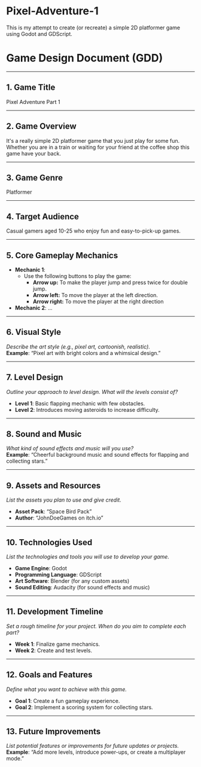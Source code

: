 # Pixel-Adventure-1
This is my attempt to create (or recreate) a simple 2D platformer game using Godot and GDScript.

# Game Design Document (GDD)

---

## 1. Game Title
Pixel Adventure Part 1

---

## 2. Game Overview
It's a really simple 2D platformer game that you just play for some fun. Whether you are in a train or waiting for your friend at the coffee shop this game have your back.

---

## 3. Game Genre
Platformer

---

## 4. Target Audience
Casual gamers aged 10-25 who enjoy fun and easy-to-pick-up games.

---

## 5. Core Gameplay Mechanics
- **Mechanic 1**:
  - Use the following buttons to play the game:
	- **Arrow up:** To make the player jump and press twice for double jump.
	- **Arrow left:** To move the player at the left direction.
	- **Arrow right:** To move the player at the right direction
- **Mechanic 2**: ...

---

## 6. Visual Style
*Describe the art style (e.g., pixel art, cartoonish, realistic).*  
**Example**: “Pixel art with bright colors and a whimsical design.”  

---

## 7. Level Design
*Outline your approach to level design. What will the levels consist of?*  
- **Level 1**: Basic flapping mechanic with few obstacles.  
- **Level 2**: Introduces moving asteroids to increase difficulty.  

---

## 8. Sound and Music
*What kind of sound effects and music will you use?*  
**Example**: “Cheerful background music and sound effects for flapping and collecting stars.”  

---

## 9. Assets and Resources
*List the assets you plan to use and give credit.*  
- **Asset Pack**: “Space Bird Pack”  
- **Author**: “JohnDoeGames on itch.io”  

---

## 10. Technologies Used
*List the technologies and tools you will use to develop your game.*  
- **Game Engine**: Godot  
- **Programming Language**: GDScript  
- **Art Software**: Blender (for any custom assets)  
- **Sound Editing**: Audacity (for sound effects and music)  

---

## 11. Development Timeline
*Set a rough timeline for your project. When do you aim to complete each part?*  
- **Week 1**: Finalize game mechanics.  
- **Week 2**: Create and test levels.  

---

## 12. Goals and Features
*Define what you want to achieve with this game.*  
- **Goal 1**: Create a fun gameplay experience.  
- **Goal 2**: Implement a scoring system for collecting stars.  

---

## 13. Future Improvements
*List potential features or improvements for future updates or projects.*  
**Example**: “Add more levels, introduce power-ups, or create a multiplayer mode.”  
